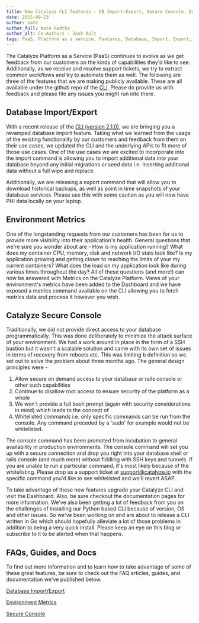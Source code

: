 ```yaml
---
title: New Catalyze CLI features - DB Import-Export, Secure Console, Environment Metrics
date: 2015-09-23
author: nate
author_full: Nate Radtke
author_alt: Co-Authors - Josh Ault
tags: PaaS, Platform as a service, Features, Database, Import, Export, Backup, Metrics, Console
---
```


The Catalyze Platform as a Service (PaaS) continues to evolve as we get feedback from our customers on the kinds of capabilities they'd like to see. Additionally, as we receive and resolve support tickets, we try to extract common workflows and try to automate them as well. The following are three of the features that we are making publicly available. These are all available under the github repo of the [CLI](https://github.com/catalyzeio/cli). Please do provide us with feedback and please file any issues you might run into there.

## Database Import/Export

With a recent release of the [CLI (version 2.1.0)](https://github.com/catalyzeio/cli/releases), we are bringing you a revamped database import feature. Taking what we learned from the usage of the existing functionality by our customers and feedback from them on their use cases,  we updated the CLI and the underlying APIs to fit more of those use cases. One of the use cases we are excited to incorporate into the import command is allowing you to import additional data into your database beyond any initial migrations or seed data i.e. Inserting additional data without a full wipe and replace. 

Additionally, we are releasing a export command that will allow you to download historical backups, as well as point in time snapshots of your database services. Please use this with some caution as you will now have PHI data locally on your laptop. 

## Environment Metrics

One of the longstanding requests from our customers has been for us to provide more visibility into their application's health. General questions that we're sure you wonder about are - How is my application running? What does my container CPU, memory, disk and network I/O stats look like? Is my application growing and getting closer to reaching the limits of your my current containers? What does the load on my application look like during various times throughout the day? All of these questions (and more!) can now be answered with Metrics on the Catalyze Platform. Views of your environment's metrics have been added to the Dashboard and we have exposed a metrics command available on the CLI allowing you to fetch metrics data and process it however you wish. 

## Catalyze Secure Console

Traditionally, we did not provide direct access to your database programmatically. This was done deliberately to minimize the attack surface of your environment. We had a work around in place in the form of a SSH bastion but it wasn't a scalable solution and came with its own set of issues in terms of recovery from reboots etc. This was limiting b definition so we set out to solve the problem about three months ago. The general design principles were - 

1. Allow secure on demand access to your database or rails console or other such capabilities 
1. Continue to disallow root access to ensure security of the platform as a whole 
1. We won't provide a full bash prompt (again with security considerations in mind) which leads to the concept of 
1. Whitelisted commands i.e. only specific commands can be run from the console. Any command preceded by a 'sudo' for example would not be whitelisted. 

The console command has been promoted from incubation to general availability in production environments. The console command will set you up with a secure connection and drop you right into your database shell or rails console (and much more) without fiddling with SSH keys and tunnels. If you are unable to run a particular command, it's most likely because of the whitelisting. Please drop us a support ticket at support@catalyze.io with the specific command you'd like to see whitelisted and we'll revert ASAP. 

To take advantage of these new features upgrade your Catalyze CLI and visit the Dashboard. Also, be sure checkout the documentation pages for more information. We've also been getting a lot of feedback from you on the challenges of installing our Python based CLI because of version, OS and other issues. So we've been working on and are about to release a CLI written in Go which should hopefully alleviate a lot of those problems in addition to being a very quick install. Please keep an eye on this blog or subscribe to it to be alerted when that happens. 

## FAQs, Guides, and Docs

To find out more information and to learn how to take advantage of some of these great features, be sure to check out the FAQ articles, guides, and documentation we've published below.

[Database Import/Export](//resources.catalyze.io/paas/paas-faq/import-export/)

[Environment Metrics](//resources.catalyze.io/paas/paas-faq/environment-metrics/)

[Secure Console](//resources.catalyze.io/paas/paas-faq/secure-console/)